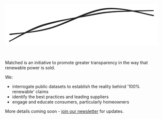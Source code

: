 &nbsp;

![Matched Energy ](/assets/img/matched-logo-lines.png)

&nbsp;

Matched is an initiative to promote greater transparency in the way that renewable power is sold.

We:
- interrogate public datasets to establish the reality behind '100% renewable' claims
- identify the best practices and leading suppliers
- engage and educate consumers, particularly homeowners

More details coming soon - [join our newsletter](/newsletter) for updates.
